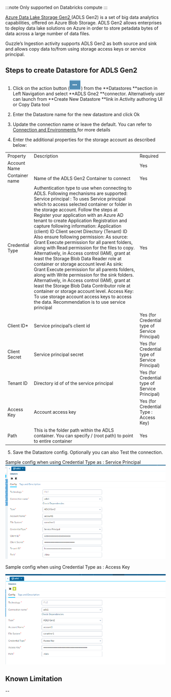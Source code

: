 :::note
Only supported on Databricks compute
:::

[Azure Data Lake Storage Gen2 ](https://docs.microsoft.com/en-us/azure/storage/blobs/data-lake-storage-introduction) (ADLS Gen2) is a set of big data analytics capabilities, offered on Azure Blob Storage. ADLS Gen2 allows enterprises to deploy data lake solutions on Azure in order to store petadata bytes of data across a large number of data files.

Guzzle’s Ingestion activity supports ADLS Gen2 as both source and sink and allows copy data to/from using storage access keys or service principal. 

## Steps to create Datastore  for ADLS Gen2

1. Click on the action button (![image alt text](/img/docs/how-to-guides/datastores/action_button.png)) from the **Datastores **section in Left Navigation and select **ADLS Gne2 **connector. Alternatively user can launch from **Create New Datastore **link in Activity authoring UI or Copy Data tool

2. Enter the Datastore name for the new datastore and click Ok

3. Update the connection name or leave the default. You can refer to [Connection and Environments ](http://http) for more details

4. Enter the additional properties for the storage account as described below:

<table>
  <tr>
    <td>Property </td>
    <td>Description</td>
    <td>Required</td>
  </tr>
  <tr>
    <td>Account Name</td>
    <td></td>
    <td>Yes</td>
  </tr>
  <tr>
    <td>Container name</td>
    <td>Name of the ADLS Gen2 Container to connect</td>
    <td>Yes</td>
  </tr>
  <tr>
    <td>Credential Type</td>
    <td>Authentication type to use when connecting to ADLS. 
Following mechanisms are supported:
Service principal : To uses Service principal which to access selected container or folder in the storage account. Follow the steps at Register your application with an Azure AD tenant to create Application Registration and capture following information:
Application (client) ID 
Client secret
Directory (Tenant) ID
Also ensure following permission:
As source: Grant Execute permission for all  parent folders, along with Read permission for the files to copy. Alternatively, in Access control (IAM), grant at least the Storage Blob Data Reader role at container or storage account level
As sink: Grant Execute permission for all parents folders, along with Write permission for the sink folders. Alternatively, in Access control (IAM), grant at least the Storage Blob Data Contributor role at container or storage account level.
Access Key:  To use storage account access keys to access  the data.
Recommendation is to use service principal</td>
    <td>Yes</td>
  </tr>
  <tr>
    <td>Client ID*</td>
    <td>Service principal’s client id</td>
    <td>Yes (for Credential type of Service Principal)</td>
  </tr>
  <tr>
    <td>Client Secret</td>
    <td>Service principal secret</td>
    <td>Yes (for Credential type of Service Principal)</td>
  </tr>
  <tr>
    <td>Tenant ID</td>
    <td>Directory id of of the service principal </td>
    <td>Yes (for Credential type of Service Principal)</td>
  </tr>
  <tr>
    <td>Access Key</td>
    <td>Account access key</td>
    <td>Yes (for Credential Type : Access Key)</td>
  </tr>
  <tr>
    <td>Path</td>
    <td>This is the folder path within the ADLS container. You can specify  / (root path) to point to entire container</td>
    <td>Yes</td>
  </tr>
</table>


5. Save the Datastore config. Optionally you can also Test the connection. 

Sample config when using Credential Type as : Service Principal ![image alt text](/img/docs/how-to-guides/datastores/Azure_Data_Lake_Storage_1.png)

Sample config when using Credential Type as : Access Key

![image alt text](/img/docs/how-to-guides/datastores/Azure_Data_Lake_Storage_2.png)

## Known Limitation

--

